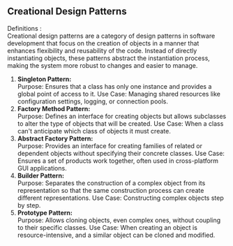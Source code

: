 ## Creational Design Patterns
Definitions :  
Creational design patterns are a category of design patterns in software development 
that focus on the creation of objects in a manner that enhances flexibility and reusability of the code. 
Instead of directly instantiating objects, these patterns abstract the instantiation process, 
making the system more robust to changes and easier to manage.

1. **Singleton Pattern:**  
   Purpose: Ensures that a class has only one instance and provides a global point of access to it.
   Use Case: Managing shared resources like configuration settings, logging, or connection pools.
2. **Factory Method Pattern:**  
      Purpose: Defines an interface for creating objects but allows subclasses to alter the type of objects that will be created.
      Use Case: When a class can't anticipate which class of objects it must create.
3. **Abstract Factory Pattern:**  
   Purpose: Provides an interface for creating families of related or dependent objects without specifying their concrete classes.
   Use Case: Ensures a set of products work together, often used in cross-platform GUI applications.
4. **Builder Pattern:**  
   Purpose: Separates the construction of a complex object from its representation so that the same construction process can create different representations.
   Use Case: Constructing complex objects step by step.
5. **Prototype Pattern:**  
      Purpose: Allows cloning objects, even complex ones, without coupling to their specific classes.
      Use Case: When creating an object is resource-intensive, and a similar object can be cloned and modified.
